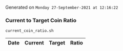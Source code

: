 Generated on `Monday 27-September-2021 at 12:16:22`

### Current to Target Coin Ratio
`current_coin_ratio.sh`

Date|Current|Target|Ratio
---|---|---|---
